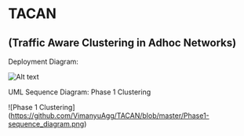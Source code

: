 # TACAN 
## (Traffic Aware Clustering in Adhoc Networks)

Deployment Diagram:

![Alt text](https://github.com/VimanyuAgg/TACAN/blob/master/Deployment%20Diagram.png "Deployment Diagram")

UML Sequence Diagram: Phase 1 Clustering

![Phase 1 Clustering] (https://github.com/VimanyuAgg/TACAN/blob/master/Phase1-sequence_diagram.png)
